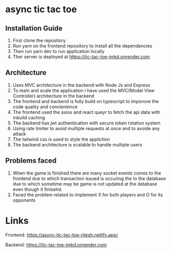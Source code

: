# async tic tac toe

## Installation Guide

1. First clone the repository
2. Run yarn on the frontend repository to install all the dependencies
3. Then run yarn dev to run application locally
4. Ther server is deployed at https://tic-tac-toe-jmkd.onrender.com

## Architecture

1. Uses MVC architecture in the backend with Node Js and Express
2. To main and scale the application i have used the MVC(Model View Controller) architecture in the backend
3. The frontend and backend is fully build on typescript to imporove the code quality and convienience
4. The frontend used the axios and react queyr to fetch the api data with inbuild caching
5. The backend has jwt authentication with secure token rotation system
6. Using rate limiter to avoid multiple requests at once and to avoide any attack
7. The tailwind css is used to style the appliction
8. The backend architecture is scalable to handle multiple users

## Problems faced

1. When the game is finished there are many socket events comes to the frontend due to which transaction issued is occuring the to the database due to which sometime may be game is not updated at the database even though it finisehd.
2. Faced the problem related to implement X for both players and O for its opponents

# Links

Frontend: https://async-tic-tac-toe-ritesh.netlify.app/

Backend: https://tic-tac-toe-jmkd.onrender.com
